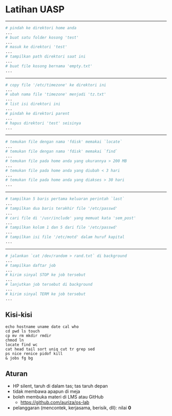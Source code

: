 # Latihan UASP

---

```bash
# pindah ke direktori home anda
...
# buat satu folder kosong 'test'
...
# masuk ke direktori 'test'
...
# tampilkan path direktori saat ini
...
# buat file kosong bernama 'empty.txt'
...
```

---

```bash
# copy file '/etc/timezone' ke direktori ini
...
# ubah nama file 'timezone' menjadi 'tz.txt'
...
# list isi direktori ini
...
# pindah ke direktori parent
...
# hapus direktori 'test' seisinya
...
```

---

```bash
# temukan file dengan nama 'fdisk' memakai `locate`
...
# temukan file dengan nama 'fdisk' memakai `find`
...
# temukan file pada home anda yang ukurannya > 200 MB
...
# temukan file pada home anda yang diubah < 3 hari
...
# temukan file pada home anda yang diakses > 30 hari
...
```

---

```bash
# tampilkan 5 baris pertama keluaran perintah `last`
...
# tampilkan dua baris terakhir file '/etc/passwd'
...
# cari file di '/usr/include' yang memuat kata 'sem_post'
...
# tampilkan kolom 1 dan 5 dari file '/etc/passwd'
...
# tampilkan isi file '/etc/motd' dalam huruf kapital
...
```

---

```bash
# jalankan `cat /dev/random > rand.txt` di background
...
# tampilkan daftar job
...
# kirim sinyal STOP ke job tersebut
...
# lanjutkan job tersebut di background
...
# kirim sinyal TERM ke job tersebut
...
```

## Kisi-kisi

```
echo hostname uname date cal who
cd pwd ls touch
cp mv rm mkdir rmdir
chmod ln
locate find wc
cat head tail sort uniq cut tr grep sed
ps nice renice pidof kill
& jobs fg bg
```

## Aturan

- HP silent, taruh di dalam tas; tas taruh depan
- tidak membawa apapun di meja
- boleh membuka materi di LMS atau GitHub
    - <https://github.com/auriza/os-lab>
- pelanggaran (mencontek, kerjasama, berisik, dll): nilai **0**
